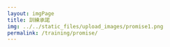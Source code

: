 ```yaml
---
layout: imgPage
title: 訓練承諾
img: ../../static_files/upload_images/promise1.png
permalink: /training/promise/
---
```

